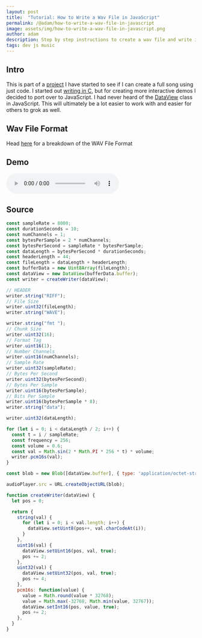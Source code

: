 ```yaml
---
layout: post
title:  "Tutorial: How to Write a Wav File in JavaScript"
permalink: /@adam/how-to-write-a-wav-file-in-javascript
image: assets/img/how-to-write-a-wav-file-in-javascript.png
author: adam
description: Step by step instructions to create a wav file and write it to disk using JavaScript
tags: dev js music
---
```


## Intro

This is part of a [project](https://kaizen.place/music-tails/4-chords-630150ea1b3ccbc86a636770) I have started to see if I can create a full song using just code.  I started out [writing in C](/@adam/how-to-write-a-wav-file-in-c), but for creating more interactive demos I decided to port over to JavaScript.  I had never heard of the [DataView](https://developer.mozilla.org/en-US/docs/Web/JavaScript/Reference/Global_Objects/DataView) class in JavaScript.  This will ultimately be a lot easier to work with and easier for others to grok as well.

## Wav File Format

Head [here](https://docs.fileformat.com/audio/wav/) for a breakdown of the WAV File Format

## Demo

<audio controls id="audioPlayer"></audio>

<script>
const sampleRate = 8000;
const durationSeconds = 10;
const numChannels = 1;
const bytesPerSample = 2 * numChannels;
const bytesPerSecond = sampleRate * bytesPerSample;
const dataLength = bytesPerSecond * durationSeconds;
const headerLength = 44;
const fileLength = dataLength + headerLength;
const bufferData = new Uint8Array(fileLength);
const dataView = new DataView(bufferData.buffer);
const writer = createWriter(dataView);

// HEADER
writer.string("RIFF");
// File Size
writer.uint32(fileLength);
writer.string("WAVE");

writer.string("fmt ");
// Chunk Size
writer.uint32(16);
// Format Tag
writer.uint16(1);
// Number Channels
writer.uint16(numChannels);
// Sample Rate
writer.uint32(sampleRate);
// Bytes Per Second
writer.uint32(bytesPerSecond);
// Bytes Per Sample
writer.uint16(bytesPerSample);
// Bits Per Sample
writer.uint16(bytesPerSample * 8);
writer.string("data");

writer.uint32(dataLength);

for (let i = 0; i < dataLength / 2; i++) {
  const t = i / sampleRate;
  const frequency = 256;
  const volume = 0.6;
  const val = Math.sin(2 * Math.PI * 256 * t) * volume;
  writer.pcm16s(val);
}

const blob = new Blob([dataView.buffer], { type: 'application/octet-stream' });

audioPlayer.src = URL.createObjectURL(blob);

function createWriter(dataView) {
  let pos = 0;

  return {
    string(val) {
      for (let i = 0; i < val.length; i++) {
        dataView.setUint8(pos++, val.charCodeAt(i));
      }
    },
    uint16(val) {
      dataView.setUint16(pos, val, true);
      pos += 2;
    },
    uint32(val) {
      dataView.setUint32(pos, val, true);
      pos += 4;
    },
    pcm16s: function(value) {
      value = Math.round(value * 32768);
      value = Math.max(-32768, Math.min(value, 32767));
      dataView.setInt16(pos, value, true);
      pos += 2;
    },
  }
}
</script>

## Source

```js
const sampleRate = 8000;
const durationSeconds = 10;
const numChannels = 1;
const bytesPerSample = 2 * numChannels;
const bytesPerSecond = sampleRate * bytesPerSample;
const dataLength = bytesPerSecond * durationSeconds;
const headerLength = 44;
const fileLength = dataLength + headerLength;
const bufferData = new Uint8Array(fileLength);
const dataView = new DataView(bufferData.buffer);
const writer = createWriter(dataView);

// HEADER
writer.string("RIFF");
// File Size
writer.uint32(fileLength);
writer.string("WAVE");

writer.string("fmt ");
// Chunk Size
writer.uint32(16);
// Format Tag
writer.uint16(1);
// Number Channels
writer.uint16(numChannels);
// Sample Rate
writer.uint32(sampleRate);
// Bytes Per Second
writer.uint32(bytesPerSecond);
// Bytes Per Sample
writer.uint16(bytesPerSample);
// Bits Per Sample
writer.uint16(bytesPerSample * 8);
writer.string("data");

writer.uint32(dataLength);

for (let i = 0; i < dataLength / 2; i++) {
  const t = i / sampleRate;
  const frequency = 256;
  const volume = 0.6;
  const val = Math.sin(2 * Math.PI * 256 * t) * volume;
  writer.pcm16s(val);
}

const blob = new Blob([dataView.buffer], { type: 'application/octet-stream' });

audioPlayer.src = URL.createObjectURL(blob);

function createWriter(dataView) {
  let pos = 0;

  return {
    string(val) {
      for (let i = 0; i < val.length; i++) {
        dataView.setUint8(pos++, val.charCodeAt(i));
      }
    },
    uint16(val) {
      dataView.setUint16(pos, val, true);
      pos += 2;
    },
    uint32(val) {
      dataView.setUint32(pos, val, true);
      pos += 4;
    },
    pcm16s: function(value) {
      value = Math.round(value * 32768);
      value = Math.max(-32768, Math.min(value, 32767));
      dataView.setInt16(pos, value, true);
      pos += 2;
    },
  }
}
```